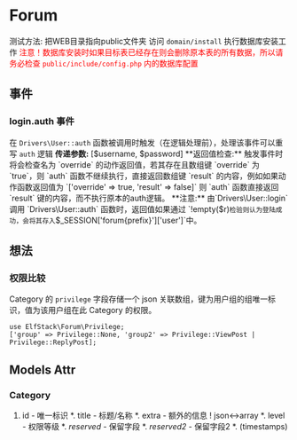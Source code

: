 # Forum
 测试方法:
 把WEB目录指向public文件夹
 访问 `domain/install` 执行数据库安装工作
 <font color=red>注意！数据库安装时如果目标表已经存在则会删除原本表的所有数据，所以请务必检查 `public/include/config.php` 内的数据库配置</font>

## 事件
### login.auth 事件
 在 `Drivers\User::auth` 函数被调用时触发（在逻辑处理前），处理该事件可以重写 `auth` 逻辑
 **传递参数:**
 [$username, $password]
 **返回值检查:**
 触发事件时将会检查名为 `override` 的动作返回值，若其存在且数组键 `override` 为 `true`，则 `auth` 函数不继续执行，直接返回数组键 `result` 的内容，例如如果动作函数返回值为 `['override' => true, 'result' => false]` 则 `auth` 函数直接返回 `result` 键的内容，而不执行原本的auth逻辑。
 **注意:**
 由`Drivers\User::login` 调用 `Drivers\User::auth` 函数时，返回值如果通过 `!empty($r)` 检验则认为登陆成功，会将其存入 `$_SESSION['forum{prefix}']['user']`中。

## 想法
### 权限比较
 Category 的 `privilege` 字段存储一个 json 关联数组，键为用户组的组唯一标识，值为该用户组在此 Category 的权限。
```
use ElfStack\Forum\Privilege;
['group' => Privilege::None, 'group2' => Privilege::ViewPost | Privilege::ReplyPost];
```

## Models Attr
### Category
1. id - 唯一标识
*. title - 标题/名称
*. extra - 额外的信息 ! json<->array
*. level - 权限等级
*. _reserved_ - 保留字段
*. _reserved2_ - 保留字段2
*. (timestamps)
